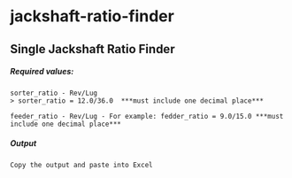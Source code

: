 # jackshaft-ratio-finder
## Single Jackshaft Ratio Finder

##### Required values:

	sorter_ratio - Rev/Lug
	> sorter_ratio = 12.0/36.0  ***must include one decimal place***
	
	feeder_ratio - Rev/Lug - For example: fedder_ratio = 9.0/15.0 ***must include one decimal place***

##### Output
	Copy the output and paste into Excel

